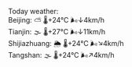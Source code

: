 Today weather:  
Beijing: ⛅️  🌡️+24°C 🌬️↓4km/h  
Tianjin: 🌫  🌡️+27°C 🌬️↓11km/h  
Shijiazhuang: 🌦   🌡️+24°C 🌬️↘4km/h  
Tangshan: 🌫  🌡️+24°C 🌬️↗4km/h  

